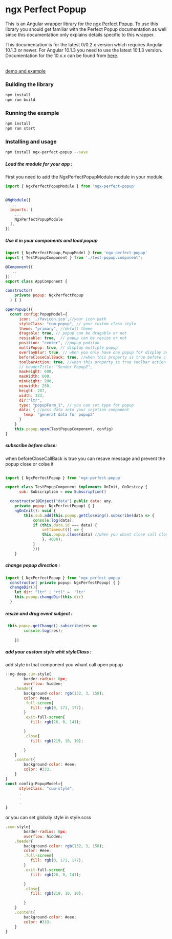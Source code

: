 

# ngx Perfect Popup

This is an Angular wrapper library for the [ngx Perfect Popup](https://github.com/Alishoghian/ngx-perfect-popup/). To use this library you should get familiar with the Perfect Popup documentation as well since this documentation only explains details specific to this wrapper.

This documentation is for the latest 0/0.2.x version which requires Angular 10.1.3 or newer. For Angular 10.1.3 you need to use the latest 10.1.3 version. Documentation for the 10.x.x can be found from <a href="https://github.com/Alishoghian/ngx-perfect-popup/tree/master">here</a>.

<br>
<a href="https://stackblitz.com/edit/angular-ivy-h88xzw?file=src/app/app.component.ts">demo and example</a>

### Building the library

```bash
npm install
npm run build
```

### Running the example

```bash
npm install
npm run start
```

### Installing and usage

```bash
npm install ngx-perfect-popup --save
```

##### Load the module for your app :

First you need to add the NgxPerfectPopupModule  module in your module.

```javascript
import { NgxPerfectPopupModule } from 'ngx-perfect-popup'


@NgModule({
  ...
  imports: [
    ...
    NgxPerfectPopupModule
  ],
})

```
##### Use it in your components and load popup

```javascript
import { NgxPerfectPopup,PopupModel } from 'ngx-perfect-popup'
import { TestPopupComponent } from './test-popup.component';

@Component({
  ...
})
export class AppComponent {

constructor(
    private popup: NgxPerfectPopup
  ) { }

openPopup(){
  const config:PopupModel={
      icon: './favicon.ico',//your icon path
      styleClass: "cum-popup", // your custom class style 
      theme: "primary", //defult theme
      dragable: true, // popup can be dragable or not
      resizable: true,  // popup can be resize or not
      position: "center", //popup poditon
      multiPopup: true, // display multiple popup
      overlayBlur: true, // when you only have one popup for display and this property is true backdrop-filter active
      beforeCloseCallBack: true, //when this property is true before close you can subscribe close popup message and let for close whit other function
      toolbarAction: true, //when this property is true toolbar action is shown
      // headerTitle: "Sender Popup2",
      maxHeight: 600,
      maxWidth: 600,
      minHeight: 200,
      minwidth: 250,
      height: 287,
      width: 333,
      dir:"ltr",
      type: "popupForm_1", // you can set type for popup
      data: { //pass data into your injetion component
        temp: "generat data for popup2"
      }
    }
    this.popup.open(TestPopupComponent, config)
}

```
##### subscribe before close:
 when beforeCloseCallBack is true you can resave message and prevent the popup close or colse it 

```javascript

import { NgxPerfectPopup } from 'ngx-perfect-popup'

export class TestPopupComponent implements OnInit, OnDestroy {
      sub: Subscription = new Subscription()

  constructor(@Inject("data") public data: any,
    private popup: NgxPerfectPopup) { }
    ngOnInit(): void {
        this.sub.add(this.popup.getCloseing().subscribe(data => {
            console.log(data);
            if (this.data.id === data) { 
                setTimeout(() => {
                this.popup.close(data) //when you whant close call close function and pass id to it
                }, 4000);
            }
            }))
    }
```
##### change popup direction :
```javascript 
import { NgxPerfectPopup } from 'ngx-perfect-popup'
  constructor( private popup: NgxPerfectPopup) { }
  changeDir(){
    let dir: "ltr" | "rtl" =  'ltr'
    this.popup.changeDir(this.dir)
  }
```
##### resize and drag event subject :
```javascript 
 this.popup.getChange().subscribe(res =>    
        console.log(res);
        
    })
```
##### add your custom style whit styleClass :
add style in that component you whant call open popup 
```javascript
::ng-deep.cum-style{
        border-radius: 8px;
        overflow: hidden;
    .header{
        background-color: rgb(132, 3, 158);
        color: #eee;
        .full-screen{
           fill: rgb(0, 171, 177); 
        }
        .exit-full-screen{
           fill: rgb(26, 0, 141); 

        }
        .close{
           fill: rgb(219, 10, 10); 

        }
    }
    .content{
        background-color: #eee;
        color: #333;
    }
}
const config:PopupModel={
      styleClass: "cum-style",
      .
      .
      .
}

```
or you can set globaly style in style.scss 
```javascript
.cum-style{
        border-radius: 8px;
        overflow: hidden;
    .header{
        background-color: rgb(132, 3, 158);
        color: #eee;
        .full-screen{
           fill: rgb(0, 171, 177); 
        }
        .exit-full-screen{
           fill: rgb(26, 0, 141); 

        }
        .close{
           fill: rgb(219, 10, 10); 

        }
    }
    .content{
        background-color: #eee;
        color: #333;
    }
}
```